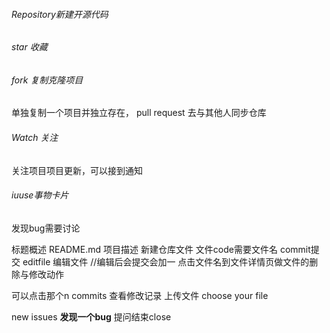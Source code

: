 ###### Repository新建开源代码

###### star 收藏

###### fork  复制克隆项目

单独复制一个项目并独立存在， pull request 去与其他人同步仓库

###### Watch 关注 

关注项目项目更新，可以接到通知

###### iuuse事物卡片

发现bug需要讨论

标题概述
README.md 项目描述
新建仓库文件
文件code需要文件名
commit提交
editfile 编辑文件   //编辑后会提交会加一
点击文件名到文件详情页做文件的删除与修改动作

可以点击那个n commits 查看修改记录
上传文件 choose your file



new issues **发现一个bug**
提问结束close







